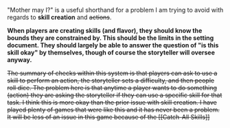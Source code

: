 "Mother may I?" is a useful shorthand for a problem I am trying to avoid with regards to **skill creation** and ~~actions~~.

**When players are creating skills (and flavor), they should know the bounds they are constrained by. This should be the limits in the setting document. They should largely be able to answer the question of "is this skill okay" by themselves, though of course the storyteller will oversee anyway.**

~~The summary of checks within this system is that players can ask to use a skill to perform an action, the storyteller sets a difficulty, and then people roll dice. The problem here is that anytime a player wants to do something (action) they are asking the storyteller if they can use a specific skill for that task. I think this is more okay than the prior issue with skill creation. I have played plenty of games that were like this and it has never been a problem. It will be less of an issue in this game because of the [[Catch-All Skills]]~~